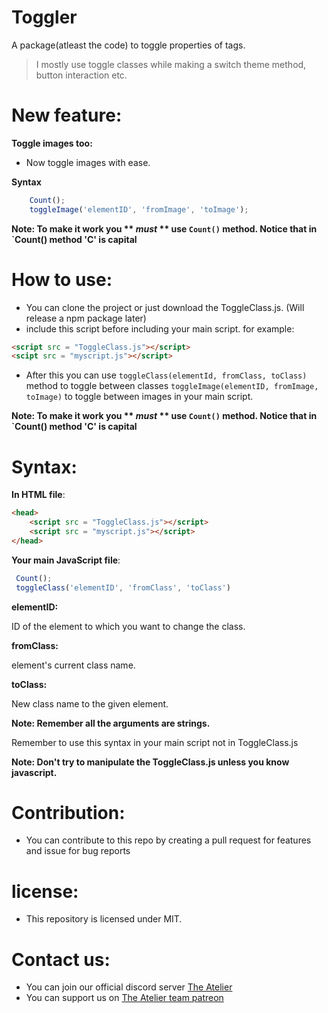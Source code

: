# Toggler
A package(atleast the code) to toggle properties of tags.

> I mostly use toggle classes while making a switch theme method, button interaction etc.

# New feature:

**Toggle images too:**

- Now toggle images with ease.

**Syntax**

```js 
    Count();
    toggleImage('elementID', 'fromImage', 'toImage');
```
**Note: To make it work you ** ***must*** ** use `Count()` method. Notice that in `Count() method 'C' is capital** 

# How to use:

- You can clone the project or just download the ToggleClass.js. (Will release a npm package later)
- include this script before including your main script.
for example:
```html
<script src = "ToggleClass.js"></script>
<scipt src = "myscript.js"></script>
```
- After this you can use `toggleClass(elementId, fromClass, toClass)` method to toggle between classes `toggleImage(elementID, fromImage, toImage)` to toggle between images in your main script.

**Note: To make it work you ** ***must*** ** use `Count()` method. Notice that in `Count() method 'C' is capital** 

# Syntax:
**In HTML file**:
```html
<head>
    <script src = "ToggleClass.js"></script>
    <script src = "myscript.js"></script>
</head>
```
**Your main JavaScript file**:
```js
 Count();
 toggleClass('elementID', 'fromClass', 'toClass')
```

**elementID:**

ID of the element to which you want to change the class.

**fromClass:**

element's current class name.

**toClass:**

New class name to the given element.

**Note: Remember all the arguments are strings.**

Remember to use this syntax in your main script not in ToggleClass.js

**Note: Don't try to manipulate the ToggleClass.js unless you know javascript.**
# Contribution:
- You can contribute to this repo by creating a pull request for features and issue for bug reports

# license:
- This repository is licensed under MIT.

# Contact us:
- You can join our official discord server [The Atelier](https://discord.gg/6Mcy5NpSpH)
- You can support us on [The Atelier team patreon](https://www.patreon.com/the_Atelier)